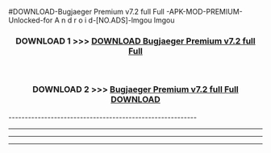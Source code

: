 #DOWNLOAD-Bugjaeger Premium v7.2 full Full -APK-MOD-PREMIUM-Unlocked-for A n d r o i d-[NO.ADS]-lmgou lmgou 



<div align="center">

<h3>DOWNLOAD 1 >>> <a href="https://getmod2.web.app/?judul=Bugjaeger Premium v7.2 full Full ">DOWNLOAD Bugjaeger Premium v7.2 full Full </a></h3><br>

<h3>DOWNLOAD 2 >>> <a href="https://getmod2.web.app/?judul=Bugjaeger Premium v7.2 full Full ">Bugjaeger Premium v7.2 full Full  DOWNLOAD </a></h3>

</div>
----------------------------------------------------------

----------------------------------------------------------

----------------------------------------------------------

----------------------------------------------------------



